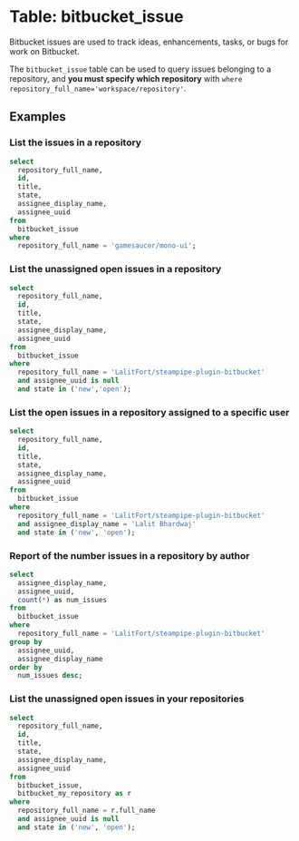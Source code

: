 # Table: bitbucket_issue

Bitbucket issues are used to track ideas, enhancements, tasks, or bugs for work on Bitbucket.

The `bitbucket_issue` table can be used to query issues belonging to a repository, and **you must specify which repository** with `where repository_full_name='workspace/repository'`.

## Examples

### List the issues in a repository

```sql
select
  repository_full_name,
  id,
  title,
  state,
  assignee_display_name,
  assignee_uuid
from
  bitbucket_issue
where
  repository_full_name = 'gamesaucer/mono-ui';
```

### List the unassigned open issues in a repository

```sql
select
  repository_full_name,
  id,
  title,
  state,
  assignee_display_name,
  assignee_uuid
from
  bitbucket_issue
where
  repository_full_name = 'LalitFort/steampipe-plugin-bitbucket'
  and assignee_uuid is null
  and state in ('new','open');
```

### List the open issues in a repository assigned to a specific user

```sql
select
  repository_full_name,
  id,
  title,
  state,
  assignee_display_name,
  assignee_uuid
from
  bitbucket_issue
where
  repository_full_name = 'LalitFort/steampipe-plugin-bitbucket'
  and assignee_display_name = 'Lalit Bhardwaj'
  and state in ('new', 'open');
```

### Report of the number issues in a repository by author

```sql
select
  assignee_display_name,
  assignee_uuid,
  count(*) as num_issues
from
  bitbucket_issue
where
  repository_full_name = 'LalitFort/steampipe-plugin-bitbucket'
group by
  assignee_uuid,
  assignee_display_name
order by
  num_issues desc;
```

### List the unassigned open issues in your repositories

```sql
select
  repository_full_name,
  id,
  title,
  state,
  assignee_display_name,
  assignee_uuid
from
  bitbucket_issue,
  bitbucket_my_repository as r
where
  repository_full_name = r.full_name
  and assignee_uuid is null
  and state in ('new', 'open');
```

